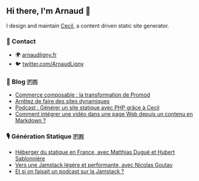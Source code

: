 ## Hi there, I'm Arnaud 👋

I design and maintain [Cecil](https://github.com/Cecilapp), a content driven static site generator.

### 📇 Contact

- 🌍 [arnaudligny.fr](https://arnaudligny.fr)
- 🐦 [twitter.com/ArnaudLigny](https://twitter.com/ArnaudLigny)

### 📝 Blog 🇫🇷
<!-- BLOG:START -->
- [Commerce composable : la transformation de Promod](https://arnaudligny.fr/blog/commerce-composable-la-transformation-de-promod/)
- [Arrêtez de faire des sites dynamiques](https://www.24joursdeweb.fr/2022/arretez-de-faire-des-sites-dynamiques/)
- [Podcast : Générer un site statique avec PHP grâce à Cecil](https://double-slash.dev/podcasts/cecil-static-php/)
- [Comment intégrer une vidéo dans une page Web depuis un contenu en Markdown ?](https://arnaudligny.fr/blog/comment-integrer-une-video-dans-une-page-web-depuis-un-contenu-en-markdown/)
<!-- BLOG:END -->

### 🎙 Génération Statique 🇫🇷
<!-- PODCAST:START -->
- [Héberger du statique en France, avec Matthias Dugué et Hubert Sablonnière](https://podcasters.spotify.com/pod/show/jamstatic/episodes/Hberger-du-statique-en-France--avec-Matthias-Dugu-et-Hubert-Sablonnire-enhc1t)
- [Vers une Jamstack légère et performante, avec Nicolas Goutay](https://podcasters.spotify.com/pod/show/jamstatic/episodes/Vers-une-Jamstack-lgre-et-performante--avec-Nicolas-Goutay-emunhp)
- [Et si on faisait un podcast sur la Jamstack ?](https://podcasters.spotify.com/pod/show/jamstatic/episodes/Et-si-on-faisait-un-podcast-sur-la-Jamstack-ekovh0)
<!-- PODCAST:END -->
